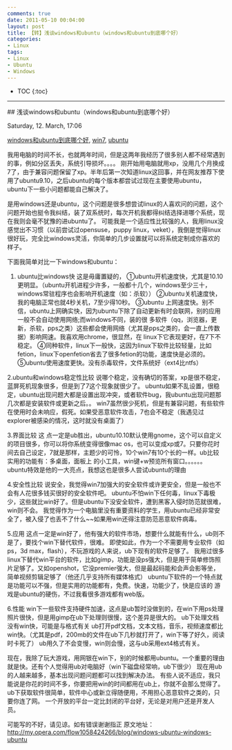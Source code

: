 ```yaml
---
comments: true
date: 2011-05-10 00:04:00
layout: post
title: 【转】浅谈windows和ubuntu（windows和ubuntu到底哪个好）
categories:
- Linux
tags:
- Linux
- Ubuntu
- Windows
---
```



* TOC
{:toc}
<hr/>
## 浅谈windows和ubuntu（windows和ubuntu到底哪个好）





Saturday, 12. March, 17:06





[windows和ubuntu到底哪个好](http://my.opera.com/flow1058424266/blog/index.dml/tag/windows%E5%92%8Cubuntu%E5%88%B0%E5%BA%95%E5%93%AA%E4%B8%AA%E5%A5%BD), [win7](http://my.opera.com/flow1058424266/blog/index.dml/tag/win7), [ubuntu](http://my.opera.com/flow1058424266/blog/index.dml/tag/ubuntu)





我用电脑的时间不长，也就两年时间，但是这两年我经历了很多别人都不经常遇到的事，例如分区丢失，系统引导损坏。。。。
刚开始用电脑就用xp，没用几个月换成7了，由于兼容问题保留了xp。半年后第一次知道linux这回事，并在网友推荐下使用了ubuntu9.10，之后ubuntu的每个版本都尝试过现在主要使用ubuntu，ubuntu下一些小问题都能自己解决了。

是用windows还是ubuntu，这个问题是很多想尝试linux的人喜欢问的问题，这个问题开始也挺令我纠结，装了双系统时，每次开机我都得纠结选择进哪个系统，现在我则会毫不犹豫的进ubuntu了。
可能我是一个适应性比较强的人，我用linux没感觉出不习惯（以前尝试过opensuse，puppy linux，veket），我倒是觉得linux很好玩，完全比windows灵活，你简单的几步设置就可以将系统定制成你喜欢的样子。

下面我简单对比一下windows和ubuntu：

1. ubuntu比windows快
这是毋庸置疑的，
①ubuntu开机速度快，尤其是10.10更明显。（ubuntu开机进程少许多，一般都十几个，windows至少三十，windows常驻程序也会影响开机速度（如：杀软））
②ubuntu关机速度快，我的电脑正常也就4秒关机，7至少得10秒。
③ubuntu
上网速度快。别不信，ubuntu上网确实快，因为ubuntu下除了自动更新有时会联网，别的应用一般不会自动使用网络;而windows不同，装的很
多软件（qq，浏览器，更新，杀软，pps之类）这些都会使用网络（尤其是pps之类的，会一直上传数据）影响网速。我喜欢用chrome，很显然，在
linux下它表现更好，在7下不稳定。
④同种软件，linux下一般快，这因为linux下软件比较轻量，比如fetion，linux下openfetion省去了很多fetion的功能，速度快是必须的。
⑤ubuntu使用速度更快。没有杀毒软件，文件系统好（ext4比ntfs）

2.ubuntu和windows稳定性比较
说哪个稳定，没有确切的答案，xp是很不稳定，蓝屏死机现象很多，但是到了7这个现象就很少了。
ubuntu如果不乱设置，很稳定，ubuntu出现问题大都是设置出现冲突，或者软件bug，我ubuntu出现问题那几次都是安装软件或更新之后。。
win7虽然很少死机，但是有兼容问题，有些软件在使用时会未响应，假死。如果受恶意软件攻击，7也会不稳定（我遇见过explorer被感染的情况，这时就没有桌面了）

3.界面比较
这
点一定是ub胜出，ubuntu10.10默认使用gnome，这个可以自定义的项目很多，你可以将你系统变得很像mac
os，也可以变成xp或7。只要你花时间去自己设定，7就是那样，主题少的可怜，10个win7有10个长的一样。ub比较实用的功能有：多桌面，面板上
的小工具，win键+w预览所有窗口。。。。。。
ubuntu特效是他的一大亮点，我想这也是很多人尝试ubuntu的理由

4.安全性比较
说安全，我觉得win7加强大的安全软件或许更安全，但是一般也不会有人花很多钱买很好的安全软件吧。
ubuntu不怕win下任何毒，linux下毒极少，这些就比win好了。但是ubuntu下没安全软件，遭到黑客入侵时防范就很难，win则不会。
我觉得作为一个电脑里没有重要资料的学生，用ubuntu已经非常安全了，被入侵了也丢不了什么~~如果用win还得注意防范恶意软件病毒。

5.应用
这点一定是win好了，他有强大的软件市场，想要什么就能有什么，ub则不是了，要找个win下替代软件，很难。
即使如此，作为一个不需要用专业软件（如ps，3d max，flash），不玩游戏的人来说，ub下现有的软件足够了。
我用过很多linux下替代win平台的软件，比如gimp，功能是没ps强大，但是用于简单修饰照片足够了。又如openshot，它没premier强大，但是最起码能和会声会影等坐，简单视频剪辑足够了（他还几乎支持所有媒体格式）
ubuntu下软件的一个特点就是功能可以不强，但是实用的功能都有，免费。快速，功能少了，快是应该的
游戏是ubuntu的硬伤，不过我看很多游戏都有web版。

6.性能
win下一些软件支持硬件加速，这点是ub暂时没做到的，在win下用ps处理照片很快，但是用gimp在ub下处理则很慢，这个差异是很大的。
ub下处理文档没有win快，可能是与格式有关
ub打开pdf文档，文本文档，音乐，视频速度都比win快。（尤其是pdf，200mb的文件在ub下几秒就打开了，win下等了好久，阅读时卡死了）
ub用久了不会变慢，win则会慢，这与ub采用ext4格式有关。

现在，我除了玩大游戏，用网银在win下，别的时候都用ubuntu。一个重要的理由就是快。还有个人觉得用ub对电脑好（win下磁盘经常响，ub下很少）
现在用ub的人越来越多，基本出现问题问题都可以找到解决办法。
有些人说不适应，我只能说是你花的时间不多，你要把用win的时间都用在ub上，你就不会那么觉得了。
ub下获取软件很简单，软件中心或新立得随便用，不用担心恶意软件之类的，只要你连了网。
一个开放的平台一定比封闭的平台好，无论是对用户还是开发人员。

可能写的不好，请见谅。如有错误谢谢指正
原文地址：http://my.opera.com/flow1058424266/blog/windows-ubuntu-windows-ubuntu
